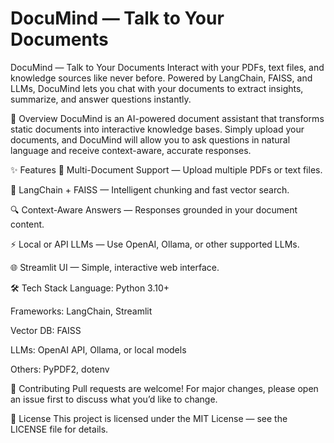 # DocuMind — Talk to Your Documents


DocuMind — Talk to Your Documents
Interact with your PDFs, text files, and knowledge sources like never before.
Powered by LangChain, FAISS, and LLMs, DocuMind lets you chat with your documents to extract insights, summarize, and answer questions instantly.

📌 Overview
DocuMind is an AI-powered document assistant that transforms static documents into interactive knowledge bases.
Simply upload your documents, and DocuMind will allow you to ask questions in natural language and receive context-aware, accurate responses.


✨ Features
📄 Multi-Document Support — Upload multiple PDFs or text files.

🧠 LangChain + FAISS — Intelligent chunking and fast vector search.

🔍 Context-Aware Answers — Responses grounded in your document content.

⚡ Local or API LLMs — Use OpenAI, Ollama, or other supported LLMs.

🌐 Streamlit UI — Simple, interactive web interface.


🛠️ Tech Stack
Language: Python 3.10+

Frameworks: LangChain, Streamlit

Vector DB: FAISS

LLMs: OpenAI API, Ollama, or local models

Others: PyPDF2, dotenv



🤝 Contributing
Pull requests are welcome! For major changes, please open an issue first to discuss what you’d like to change.


📜 License
This project is licensed under the MIT License — see the LICENSE file for details.


